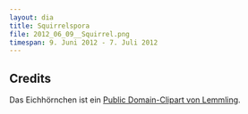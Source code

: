 ```yaml
---
layout: dia
title: Squirrelspora
file: 2012_06_09__Squirrel.png
timespan: 9. Juni 2012 - 7. Juli 2012
---
```


## Credits

Das Eichhörnchen ist ein [Public Domain-Clipart von Lemmling](https://web.archive.org/web/20140819100844/http://openclipart.org/detail/17595/cartoon-squirrel-by-lemmling).
